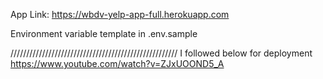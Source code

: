 App Link: https://wbdv-yelp-app-full.herokuapp.com

Environment variable template in .env.sample

/////////////////////////////////////////////////////
I followed below for deployment
https://www.youtube.com/watch?v=ZJxUOOND5_A
